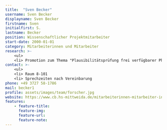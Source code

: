 ```yaml
---
title:  "Sven Becker"
username: Sven Becker
displayname: Sven Becker
firstname: Sven
initialfirst: S.
lastname: Becker
position: Wissenschaftlicher Projektmitarbeiter
start-date: 2000-01-01
category: Mitarbeiterinnen und Mitarbeiter
research: >-
    <ul>
    <li> Promotion zum Thema "Plausibilitätsprüfung frei verfügbarer Physik Engines als Werkzeug anthropometrischer Menschmodellsimulationen zur Aufklärungsunterstützung forensischer Fragestellungen"
contact: >-
    <ul>
    <li> Raum 8-101
    <li> Sprechzeiten nach Vereinbarung
phone: +49 3727 58-1786
mail: becker1
profile: assets/images/team/forscher.jpg
website: https://www.cb.hs-mittweida.de/mitarbeiterinnen-mitarbeiter-in-ihren-fachgruppen/becker-sven/
features:
    - feature-title: 
      feature-img: 
      feature-url: 
      feature-note: 
---
```

